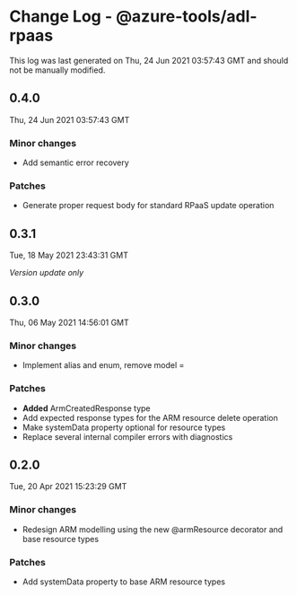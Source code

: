 # Change Log - @azure-tools/adl-rpaas

This log was last generated on Thu, 24 Jun 2021 03:57:43 GMT and should not be manually modified.

## 0.4.0
Thu, 24 Jun 2021 03:57:43 GMT

### Minor changes

- Add semantic error recovery

### Patches

- Generate proper request body for standard RPaaS update operation

## 0.3.1
Tue, 18 May 2021 23:43:31 GMT

_Version update only_

## 0.3.0
Thu, 06 May 2021 14:56:01 GMT

### Minor changes

- Implement alias and enum, remove model =

### Patches

- **Added** ArmCreatedResponse type
- Add expected response types for the ARM resource delete operation
- Make systemData property optional for resource types
- Replace several internal compiler errors with diagnostics

## 0.2.0
Tue, 20 Apr 2021 15:23:29 GMT

### Minor changes

- Redesign ARM modelling using the new @armResource decorator and base resource types

### Patches

- Add systemData property to base ARM resource types

